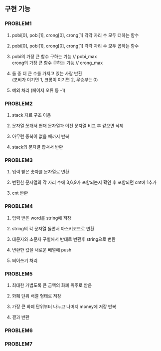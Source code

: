 ## 구현 기능

### PROBLEM1

1. pobi[0], pobi[1], crong[0], crong[1] 각각 자리 수 모두 더하는 함수

2. pobi[0], pobi[1], crong[0], crong[1] 각각 자리 수 모두 곱하는 함수

3. pobi의 가장 큰 함수 구하는 기능 // pobi_max  
   crong의 가장 큰 함수 구하는 기능 // crong_max

4. 둘 중 더 큰 수를 가지고 있는 사람 반환  
   (포비가 이기면 1, 크롱이 이기면 2, 무승부는 0)

5. 예외 처리 (페이지 오류 등 -1)

### PROBLEM2

1. stack 자료 구조 이용

2. 문자열 쪼개서 현재 문자열과 이전 문자열 비교 후 같으면 삭제

3. 아무런 중복이 없을 때까지 반복

4. stack의 문자열 합쳐서 반환

### PROBLEM3

1. 입력 받은 숫자를 문자열로 변환

2. 변환한 문자열의 각 자리 수에 3,6,9가 포함되는지 확인 후 포함되면 cnt에 1추가

3. cnt 반환

### PROBLEM4

1. 입력 받은 word를 string에 저장

2. string의 각 문자열 돌면서 아스키코드로 변환

3. 대문자와 소문자 구별해서 반대로 변환후 string으로 변환

4. 변환한 값을 새로운 배열에 push

5. 띄어쓰기 처리

### PROBLEM5

1. 최대한 가볍도록 큰 금액의 화폐 위주로 받음

2. 화폐 단위 배열 형태로 저장

3. 가장 큰 화폐 단위부터 나누고 나머지 money에 저장 반복

4. 결과 반환

### PROBLEM6

### PROBLEM7
